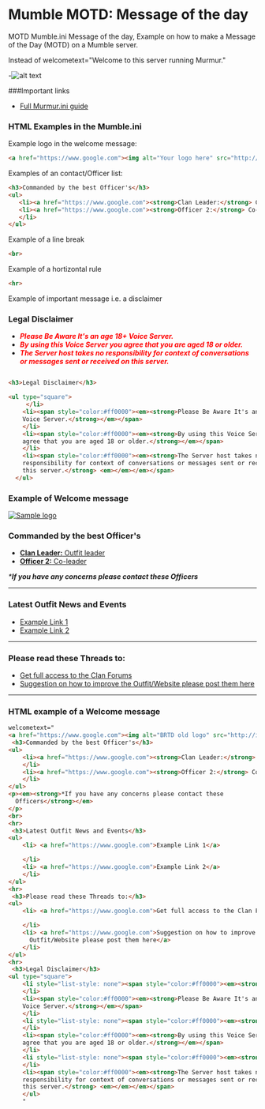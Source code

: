 # Mumble MOTD: Message of the day
MOTD
Mumble.ini Message of the day, Example on how to make a Message of the Day (MOTD) on a Mumble server.

Instead of welcometext="Welcome to this server running Murmur."

-![alt text](http://i.imgur.com/Xm83rQk.png "Example Welcome message in mumble")

###Important links

* [Full Murmur.ini guide](http://wiki.mumble.info/wiki/Murmur.ini)

### HTML Examples in the Mumble.ini

Example logo in the welcome message:
 ```html
 <a href="https://www.google.com"><img alt="Your logo here" src="http://i.imgur.com/m4NsCG0.jpg" width="250"></a>
 ```
 
 Examples of an contact/Officer list:
 ```html
 <h3>Commanded by the best Officer's</h3>
<ul>
    <li><a href="https://www.google.com"><strong>Clan Leader:</strong> Clan leader</a></li>
    <li><a href="https://www.google.com"><strong>Officer 2:</strong> Co-leader</a>
    </li>
</ul>
```

Example of a line break
```html
<br>
```

Example of a hortizontal rule
```html
<hr>
```

Example of important message i.e. a disclaimer

### Legal Disclaimer

*   <span style="color:#ff0000">_**Please Be Aware It's an age 18+ Voice Server.**_</span>
*   <span style="color:#ff0000">_**By using this Voice Server you agree that you are aged 18 or older.**_</span>
*   <span style="color:#ff0000">_**The Server host takes no responsibility for context of conversations or messages sent or received on this server.**_</span>

```html

<h3>Legal Disclaimer</h3>

<ul type="square">
     </li>
    <li><span style="color:#ff0000"><em><strong>Please Be Aware It's an age 18+
    Voice Server.</strong></em></span>
	</li>
    <li><span style="color:#ff0000"><em><strong>By using this Voice Server you
    agree that you are aged 18 or older.</strong></em></span>
    </li>
    <li><span style="color:#ff0000"><em><strong>The Server host takes no
    responsibility for context of conversations or messages sent or received on
    this server.</strong> <em></em></em></span>
  </ul>
```

### Example of Welcome message

[![Sample logo](http://i.imgur.com/m4NsCG0.jpg)](https://www.google.com)

### Commanded by the best Officer's

*   [**Clan Leader:** Outfit leader](https://www.google.com)
*   [**Officer 2:** Co-leader](https://www.google.com)

_***If you have any concerns please contact these Officers**_

* * *

### Latest Outfit News and Events

*   [Example Link 1](https://www.google.com)
*   [Example Link 2](https://www.google.com)

* * *

### Please read these Threads to:

*   [Get full access to the Clan Forums](https://www.google.com)
*   [Suggestion on how to improve the Outfit/Website please post them here](https://www.google.com)

* * *

### HTML example of a Welcome message
```html
welcometext="
<a href="https://www.google.com"><img alt="BRTD old logo" src="http://i.imgur.com/m4NsCG0.jpg" width="250"></a>
 <h3>Commanded by the best Officer's</h3>
<ul>
    <li><a href="https://www.google.com"><strong>Clan Leader:</strong> Outfit leader</a>
    </li>
    <li><a href="https://www.google.com"><strong>Officer 2:</strong> Co-leader</a>
    </li>
</ul>
<p><em><strong>*If you have any concerns please contact these
  Officers</strong></em>
</p>
<br>
<hr>
 <h3>Latest Outfit News and Events</h3>
<ul>
    <li> <a href="https://www.google.com">Example Link 1</a>

    </li>
    <li> <a href="https://www.google.com">Example Link 2</a>
    </li>
</ul>
<hr>
 <h3>Please read these Threads to:</h3>
<ul>
    <li> <a href="https://www.google.com">Get full access to the Clan Forums</a>

    </li>
    <li> <a href="https://www.google.com">Suggestion on how to improve the
      Outfit/Website please post them here</a>
    </li>
</ul>
<hr>
 <h3>Legal Disclaimer</h3>
<ul type="square">
    <li style="list-style: none"><span style="color:#ff0000"><em><strong></strong></em></span>
    </li>
    <li><span style="color:#ff0000"><em><strong>Please Be Aware It's an age 18+
    Voice Server.</strong></em></span>
    </li>
    <li style="list-style: none"><span style="color:#ff0000"><em><strong></strong></em></span>
    </li>
    <li><span style="color:#ff0000"><em><strong>By using this Voice Server you
    agree that you are aged 18 or older.</strong></em></span>
    </li>
    <li style="list-style: none"><span style="color:#ff0000"><em><strong></strong></em></span>
    </li>
    <li><span style="color:#ff0000"><em><strong>The Server host takes no
    responsibility for context of conversations or messages sent or received on
    this server.</strong> <em></em></em></span>
    </ul>
	"
```